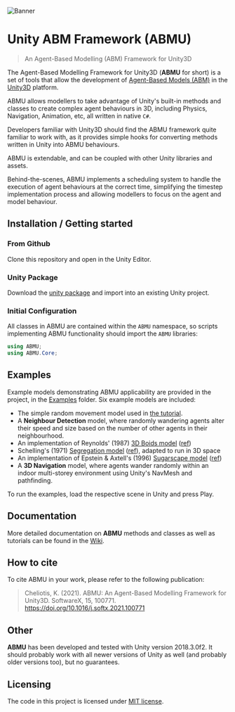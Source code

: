 ![Banner](https://github.com/cheliotk/unity_abm_framework/blob/main/abmu_banner.png)

# Unity ABM Framework (ABMU)
> An Agent-Based Modelling (ABM) Framework for Unity3D

The Agent-Based Modelling Framework for Unity3D (**ABMU** for short) is a set of tools that allow the development of [Agent-Based Models (ABM)](https://en.wikipedia.org/wiki/Agent-based_model) in the [Unity3D](https://unity.com/) platform.

ABMU allows modellers to take advantage of Unity's built-in methods and classes to create complex agent behaviours in 3D, including Physics, Navigation, Animation, etc, all written in native `C#`.

Developers familiar with Unity3D should find the ABMU framework quite familiar to work with, as it provides simple hooks for converting methods written in Unity into ABMU behaviours.

ABMU is extendable, and can be coupled with other Unity libraries and assets. 

Behind-the-scenes, ABMU implements a scheduling system to handle the execution of agent behaviours at the correct time, simplifying the timestep implementation process and allowing modellers to focus on the agent and model behaviour.

## Installation / Getting started

### From Github

Clone this repository and open in the Unity Editor.
### Unity Package

Download the [unity package](unityPackage/abm_framework.unitypackage) and import into an existing Unity project.

### Initial Configuration

All classes in ABMU are contained within the `ABMU` namespace, so scripts implementing ABMU functionality should import the `ABMU` libraries:

``` csharp
using ABMU;
using ABMU.Core;
```

## Examples

Example models demonstrating ABMU applicability are provided in the project, in the [Examples](Assets/abm_framework/Examples) folder. Six example models are included:

- The simple random movement model used in [the tutorial](../../wiki/Using-ABMU).
- A **Neighbour Detection** model, where randomly wandering agents alter their speed and size based on the number of other agents in their neighbourhood.
- An implementation of Reynolds' (1987) [3D Boids model](http://www.red3d.com/cwr/boids/) ([ref](https://doi.org/10.1145/37401.37406))
- Schelling's (1971) [Segregation model](http://nifty.stanford.edu/2014/mccown-schelling-model-segregation/) ([ref](https://doi.org/10.1080/0022250X.1971.9989794)), adapted to run in 3D space
- An implementation of Epstein & Axtell's (1996) [Sugarscape model](https://en.wikipedia.org/wiki/Sugarscape) ([ref](https://doi.org/10.7551/mitpress/3374.003.0004))
- A **3D Navigation** model, where agents wander randomly within an indoor multi-storey environment using Unity's NavMesh and pathfinding.

To run the examples, load the respective scene in Unity and press Play.

## Documentation

More detailed documentation on **ABMU** methods and classes as well as tutorials can be found in the [Wiki](../../wiki).

## How to cite

To cite ABMU in your work, please refer to the following publication:

> Cheliotis, K. (2021). ABMU: An Agent-Based Modelling Framework for Unity3D. SoftwareX, 15, 100771. https://doi.org/10.1016/j.softx.2021.100771

## Other

**ABMU** has been developed and tested with Unity version 2018.3.0f2. It should probably work with all newer versions of Unity as well (and probably older versions too), but no guarantees. 

## Licensing

The code in this project is licensed under [MIT license](../../blob/master/LICENSE).
